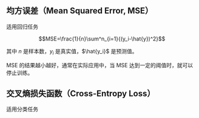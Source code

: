 ## 均方误差（Mean Squared Error, MSE）

适用回归任务

$$MSE=\frac{1}{n}\sum^n_{i=1}{(y_i-\hat{y})^2}$$

其中 $n$ 是样本数，$y_i$ 是真实值，$\hat{y_i}$ 是预测值。

MSE 的结果越小越好，通常在实际应用中，当 MSE 达到一定的阈值时，就可以停止训练。

## 交叉熵损失函数（Cross-Entropy Loss）

适用分类任务